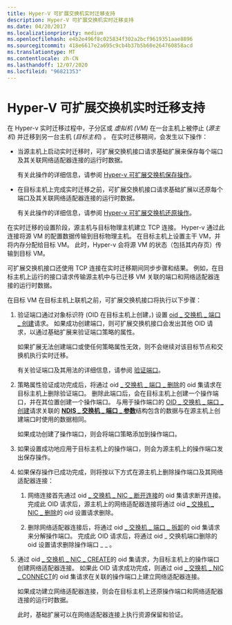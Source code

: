 ```yaml
---
title: Hyper-V 可扩展交换机实时迁移支持
description: Hyper-V 可扩展交换机实时迁移支持
ms.date: 04/20/2017
ms.localizationpriority: medium
ms.openlocfilehash: e4b2e496f8c025834f302a2bcf9619351aae8896
ms.sourcegitcommit: 418e6617e2a695c9cb4b37b5b60e264760858acd
ms.translationtype: MT
ms.contentlocale: zh-CN
ms.lasthandoff: 12/07/2020
ms.locfileid: "96821353"
---
```

# <a name="hyper-v-extensible-switch-live-migration-support"></a>Hyper-V 可扩展交换机实时迁移支持


在 Hyper-v 实时迁移过程中，子分区或 *虚拟机 (VM)* 在一台主机上被停止 (*源主机*) 并迁移到另一台主机 (*目标主机*) 。 在实时迁移期间，会发生以下操作：

-   当源主机上启动实时迁移时，可扩展交换机接口请求基础扩展来保存每个端口及其关联网络适配器连接的运行时数据。

    有关此操作的详细信息，请参阅 [Hyper-v 可扩展交换机保存操作](hyper-v-extensible-switch-save-operations.md)。

-   在目标主机上完成实时迁移之前，可扩展交换机接口请求基础扩展以还原每个端口及其关联网络适配器连接的运行时数据。

    有关此操作的详细信息，请参阅 [Hyper-v 可扩展交换机还原操作](hyper-v-extensible-switch-restore-operations.md)。

在实时迁移的设置阶段，源主机与目标物理主机建立 TCP 连接。 Hyper-v 通过此连接将源 VM 的配置数据传输到目标物理主机。 在目标主机上设置主干 VM，并将内存分配给目标 VM。 此时，Hyper-v 会将源 VM 的状态（包括其内存页）传输到目标 VM。

可扩展交换机接口还使用 TCP 连接在实时迁移期间同步步骤和结果。 例如，在目标主机上运行的接口请求传输源主机中与已迁移 VM 关联的端口和网络适配器连接的运行时数据。

在目标 VM 在目标主机上联机之前，可扩展交换机接口将执行以下步骤：

1.  验证端口通过对象标识符 (OID 在目标主机上创建，) 设置 [oid \_ 交换机 \_ 端口 \_ 创建](./oid-switch-port-create.md)请求。 如果成功创建端口，则可扩展交换机接口会发出其他 OID 请求，以通过基础扩展来验证端口策略的属性。

    如果扩展无法创建端口或使任何策略属性无效，则不会继续对该目标节点和交换机执行实时迁移。

    有关验证端口及其用法的详细信息，请参阅 [验证端口](validation-ports.md)。

2.  策略属性验证成功完成后，将通过 oid [ \_ 交换机 \_ 端口 \_ 删除](./oid-switch-port-delete.md)的 oid 集请求在目标主机上删除验证端口。 删除此端口后，会在目标主机上创建一个操作端口，并在其位置创建一个操作端口。 与用于操作端口的 [OID \_ 交换机 \_ 端口 \_ 创建](./oid-switch-port-create.md)请求关联的 [**NDIS \_ 交换机 \_ 端口 \_ 参数**](/windows-hardware/drivers/ddi/ntddndis/ns-ntddndis-_ndis_switch_port_parameters)结构包含的数据与在源主机上创建端口时使用的数据相同。

    如果成功创建了操作端口，则会将端口策略添加到操作端口。

3.  如果设置成功地应用于目标主机上的操作端口，则会为源主机上的操作端口发出保存操作。

4.  如果保存操作已成功完成，则将按以下方式在源主机上删除操作端口及其网络适配器连接：

    1.  网络连接首先通过 oid [ \_ 交换机 \_ NIC \_ 断开连接](./oid-switch-nic-disconnect.md)的 oid 集请求断开连接。 完成此 OID 请求后，源主机上的网络适配器连接将通过 oid [ \_ 交换机 \_ NIC \_ 删除](./oid-switch-nic-delete.md)的 oid 设置请求删除。

    2.  删除网络适配器连接后，将通过 oid [ \_ 交换机 \_ 端口 \_ 拆卸](./oid-switch-port-teardown.md)的 oid 集请求来分解操作端口。 完成此 OID 请求后，将通过 oid \_ 交换机端口删除的 oid 设置请求删除操作端口 \_ \_ 。

5.  通过 oid [ \_ 交换机 \_ NIC \_ CREATE](./oid-switch-nic-create.md)的 oid 集请求，为目标主机上的操作端口创建网络适配器连接。 如果此 OID 请求成功完成，则通过 oid [ \_ 交换机 \_ NIC \_ CONNECT](./oid-switch-nic-connect.md)的 oid 集请求在关联的操作端口上建立网络适配器连接。

    如果成功建立网络适配器连接，则会在目标主机上还原操作端口和网络适配器连接的运行时数据。

    此时，基础扩展可以在网络适配器连接上执行资源保留和验证。

 

